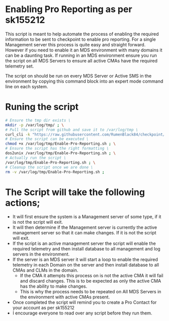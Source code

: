 # Enabling Pro Reporting as per sk155212
This script is meant to help automate the process of enabling the required information to be sent to checkpoint to enable pro reporting.
For a single Management server this process is quite easy and straight forward. However if you need to enable it an MDS environment with many domains it can be a daunting task.
If running in an MDS environment ensure you run the script on all MDS Servers to ensure all active CMAs have the required telemetry set.

The script on should be run on every MDS Server or Active SMS in the environment by copying this command block into an expert mode command line on each system.

# Runing the script
```bash
# Ensure the tmp dir exists \
mkdir -p /var/log/tmp/ ; \
# Pull the script from github and save it to /var/log/tmp \
curl_cli -k "https://raw.githubusercontent.com/RumenBlack84/checkpoint/refs/heads/main/Enable-Pro-Reporting/Enable-Pro-Reporting.sh" -o /var/log/tmp/Enable-Pro-Reporting.sh ; \
# Ensure the script can be executed \
chmod +x /var/log/tmp/Enable-Pro-Reporting.sh ; \
# Ensure the script has the right formatting \
dos2unix /var/log/tmp/Enable-Pro-Reporting.sh ; \
# Actually run the script \
/var/log/tmp/Enable-Pro-Reporting.sh ; \
# Cleanup the script once we are done \
rm -v /var/log/tmp/Enable-Pro-Reporting.sh ;
```
# The Script will take the following actions;
- It will first ensure the system is a Management server of some type, if it is not the script will exit.
- It will then determine if the Management server is currently the active management server so that it can make changes. If it is not the script will exit.
- If the script is an active management server the script will enable the required telemetry and then install database to all management and log servers in the environment.
- If the server is an MDS server it will start a loop to enable the required telemetry in each Domain on the server and then install database to all CMAs and CLMs in the domain.
  - If the CMA it attempts this process on is not the active CMA it will fail and discard changes. This is to be expected as only the active CMA has the ability to make changes.
  - This is why the process needs to be repeated on All MDS Servers in the environment with active CMAs present.
- Once completed the script will remind you to create a Pro Contact for your account as per sk155212
- I encourage everyone to read over any script before they run them.
